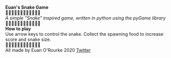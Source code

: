 **Euan's Snake Game**  
🐍🐍🐍🐍🐍🐍🐍🐍🐍🐍🐍🐍  
*A simple "Snake" inspired game, written in python using the pyGame library*  
🐍🐍🐍🐍🐍🐍🐍🐍🐍🐍🐍🐍  
**How to play**  
Use arrow keys to control the snake. Collect the spawning food to increase score and snake size.  
🐍🐍🐍🐍🐍🐍🐍🐍🐍🐍🐍🐍  
All made by Euan O'Rourke 2020 [Twitter](http://twitter.com/euanorourke)  
